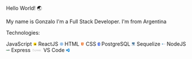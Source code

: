 Hello World! 🌏

My name is Gonzalo
I'm a Full Stack Developer. I'm from Argentina

Technologies:

JavaScript <img height="10" src="./javascript.png">
ReactJS <img height="10" src="./React.png">
HTML <img height="10" src="./html.png">
CSS <img height="10" src="./CSS3.png">
PostgreSQL <img height="10" src="./postSQL.png">
Sequelize <img height="10" src="./seq.png">
NodeJS <img height="10" src="./node.png">
Express <img height="10" src="./express.png">
VS Code <img height="10" src="./vs.png">
